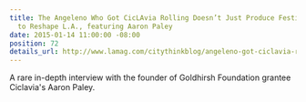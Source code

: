 ```yaml
---
title: The Angeleno Who Got CicLAvia Rolling Doesn’t Just Produce Festivals; He Aims
  to Reshape L.A., featuring Aaron Paley
date: 2015-01-14 11:00:00 -08:00
position: 72
details_url: http://www.lamag.com/citythinkblog/angeleno-got-ciclavia-rolling-doesnt-just-produce-festivals-aims-reshape-l/
---
```


A rare in-depth interview with the founder of Goldhirsh Foundation grantee Ciclavia's Aaron Paley.

